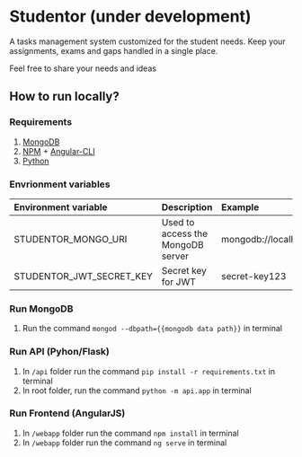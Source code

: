 # Studentor (under development)

A tasks management system customized for the student needs. Keep your assignments, exams and gaps handled in a single place.

Feel free to share your needs and ideas

## How to run locally?

### Requirements

1. [MongoDB](https://www.mongodb.com/try/download/community)
1. [NPM](https://www.npmjs.com/get-npm) + [Angular-CLI](https://cli.angular.io/)
1. [Python](https://www.python.org/)

### Envrionment variables

| Environment variable | Description | Example |
| :--- | :--- | :--- |
| STUDENTOR_MONGO_URI | Used to access the MongoDB server | mongodb://localhost:27017/studentor |
| STUDENTOR_JWT_SECRET_KEY | Secret key for JWT | secret-key123 |

### Run MongoDB

1. Run the command `mongod --dbpath={{mongodb data path}}` in terminal

### Run API (Pyhon/Flask)

1. In `/api` folder run the command `pip install -r requirements.txt` in terminal
1. In root folder, run the command `python -m api.app` in terminal

### Run Frontend (AngularJS)

1. In `/webapp` folder run the command `npm install` in terminal
1. In `/webapp` folder run the command `ng serve` in terminal
